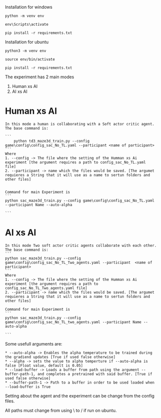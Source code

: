 Installation for windows

```
python -m venv env

env\Scripts\activate

pip install -r requirements.txt
```


Installation for ubuntu

```
python3 -m venv env

source env/bin/activate

pip install -r requirements.txt
```

The experiment has 2 main modes
1. Human xs AI
2. AI xs AI 

# Human xs AI 
    In this mode a human is collaborating with a Soft actor critic agent.
    The base command is:

    ```
        python td3_maze3d_train.py --config game\config\config_sac_No_TL.yaml --participant <name of participant>
    ```
    Where 
    1. --config -> The file where the setting of the Humman xs Ai experiment [the argument requires a path to config_sac_No_TL.yaml file]
    2. --participant -> name which the files would be saved. [The argumet requieres a String that it will use as a name to sertun folders and other files]

    
    Command for main Experiment is 
    ```
    python sac_maze3d_train.py --config game\config\config_sac_No_TL.yaml --participant Name --auto-alpha

    ```



# AI xs AI
    In this mode Two soft actor critic agents collaborate with each other.
    The base command is:
    ```
    python sac_maze3d_train.py --config game\config\config_sac_No_TL_Two_agents.yaml --participant  <name of participant>
    ```
    Where 
    1. --config -> The file where the setting of the Humman xs Ai experiment [the argument requires a path to config_sac_No_TL_Two_agents.yaml file]
    2. --participant -> name which the files would be saved. [The argumet requieres a String that it will use as a name to sertun folders and other files]

    Command for main Experiment is 
    ```
    python sac_maze3d_train.py --config game\config\config_sac_No_TL_two_agents.yaml --participant Name --auto-alpha

    ```

Some  usefull arguments are:

    * --auto-alpha -> Enables the alpha temperature to be trained during the gradiend updates [True if used false otherwise]
    * --alpha -> sets the value to alpha temperture if --auto-alpha is false [Float value, default is 0.05]
    * --load-buffer -> Loads a buffer from path using the argument --buffer-path-1, and completes a pretrained with said buffer. [True if used false otherwise]
    * --buffer-path-1 -> Path to a buffer in order to be used loaded when --load-buffer is True

Setting about the agent and the experiment can be change from the config files.

All paths must change from using \ to / if run on ubuntu.
